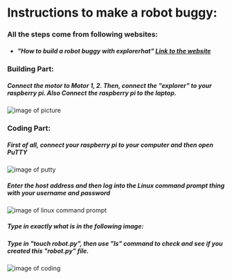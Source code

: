 # Instructions to make a robot buggy:
### All the steps come from following websites:
  * ##### "How to build a robot buggy with explorerhat" [Link to the website](https://projects.raspberrypi.org/en/projects/explorer-hat-buggy)

### Building Part:
##### Connect the motor to Motor 1, 2. Then, connect the "explorer" to your raspberry pi. Also Connect the raspberry pi to the laptop.
![image of picture](https://timacw.weebly.com/uploads/1/3/2/1/132123452/1_orig.jpg)

### Coding Part:
##### First of all, connect your raspberry pi to your computer and then open PuTTY 
![image of putty](https://images.ctfassets.net/0lvk5dbamxpi/3128zvPEmpHTiBw8mDQj5w/fcc8610ddf64e53cbef743190984afe8/PuTTY_Windows_configuration_and_connection_screen_with_profile_save_option)
##### Enter the host address and then log into the Linux command prompt thing with your username and password
![image of linux command prompt](https://tutorials-raspberrypi.de/wp-content/uploads/2014/03/putty2.png)
##### Type in exactly what is in the following image:

##### Type in "touch robot.py", then use "ls" command to check and see if you created this "robot.py" file.
![image of coding](https://timacw.weebly.com/uploads/1/3/2/1/132123452/ls-command_orig.png)
